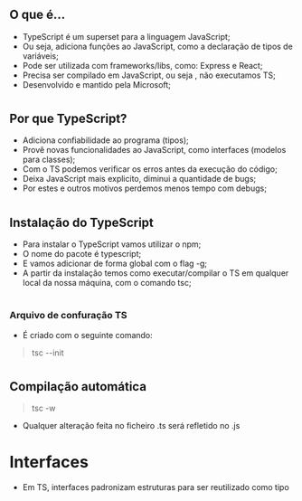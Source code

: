 ## O que é...
* TypeScript é um superset para a linguagem JavaScript;
* Ou seja, adiciona funções ao JavaScript, como a declaração de tipos de variáveis;
* Pode ser utilizada com frameworks/libs, como: Express e React;
* Precisa ser compilado em JavaScript, ou seja , não executamos TS;
* Desenvolvido e mantido pela Microsoft;
#

## Por que TypeScript?
* Adiciona confiabilidade ao programa (tipos);
* Provê novas funcionalidades ao JavaScript, como interfaces (modelos para classes);
* Com o TS podemos verificar os erros antes da execução do código;
* Deixa JavaScript mais explicito, diminui a quantidade de bugs;
* Por estes e outros motivos perdemos menos tempo com debugs;
#

## Instalação do TypeScript
* Para instalar o TypeScript vamos utilizar o npm;
* O nome do pacote é typescript;
* E vamos adicionar de forma global com o flag -g;
* A partir da instalação temos como executar/compilar o TS  em qualquer local da nossa máquina, com o comando tsc;
#
### Arquivo de confuração TS
* É criado com o seguinte comando: 
>    tsc --init
#
## Compilação automática
> tsc -w
* Qualquer alteração feita no ficheiro .ts será refletido no .js 
#
# Interfaces
* Em TS, interfaces padronizam estruturas para ser reutilizado como tipo